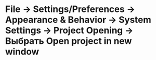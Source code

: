# File -> Settings/Preferences -> Appearance & Behavior -> System Settings -> Project Opening -> Выбрать Open project in new window